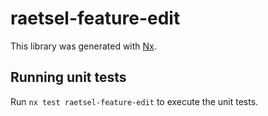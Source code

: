 # raetsel-feature-edit

This library was generated with [Nx](https://nx.dev).

## Running unit tests

Run `nx test raetsel-feature-edit` to execute the unit tests.
